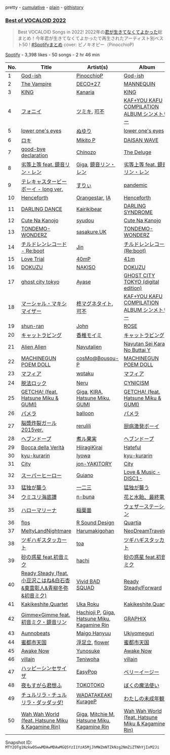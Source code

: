 pretty - [cumulative](/playlists/cumulative/37i9dQZF1DWU8PyyhnKCan.md) - [plain](/playlists/plain/37i9dQZF1DWU8PyyhnKCan) - [githistory](https://github.githistory.xyz/mackorone/spotify-playlist-archive/blob/main/playlists/plain/37i9dQZF1DWU8PyyhnKCan)

### [Best of VOCALOID 2022](https://open.spotify.com/playlist/37i9dQZF1DWU8PyyhnKCan)

> Best VOCALOID Songs in 2022! 2022年の<a href="https://open.spotify.com/playlist/37i9dQZF1DX4OQqDGyEiDU?si=eeff84f267c74f49">君が生きてなくてよかった</a>総まとめ！今年君が生きてなくてよかったで再生されたアーティスト別ベスト50 ! <a href="https://twitter.com/hashtag/Spotify%E3%81%BE%E3%81%A8%E3%82%81?src=hashtag\_click">\#Spotifyまとめ</a> cover: ピノキオピー（PinocchioP\)

[Spotify](https://open.spotify.com/user/spotify) - 3,398 likes - 50 songs - 2 hr 46 min

| No. | Title | Artist(s) | Album | Length |
|---|---|---|---|---|
| 1 | [God\-ish](https://open.spotify.com/track/206UWNKXURTnN4zf9vmXUV) | [PinocchioP](https://open.spotify.com/artist/3b7jPCedJ2VH4l4rcOTvNC) | [God\-ish](https://open.spotify.com/album/5MEXGTej0dxa5MbXZCJJyk) | 3:23 |
| 2 | [The Vampire](https://open.spotify.com/track/2d49lHO5ybKcYAcuJh2hT2) | [DECO\*27](https://open.spotify.com/artist/7kZTWx6cRLc0TSRPq1XBMP) | [MANNEQUIN](https://open.spotify.com/album/3qFF8RZSnHGf6q6jOcCXy5) | 2:58 |
| 3 | [KING](https://open.spotify.com/track/5vCNAauCaecW0tT2mZDLG9) | [Kanaria](https://open.spotify.com/artist/1k5LyiTCRzPjORzcgHqJxF) | [KING](https://open.spotify.com/album/5caSwBLTwvq0mk7cQwtf2O) | 2:15 |
| 4 | [フォニイ](https://open.spotify.com/track/5pBIavXhjzTi0u7pkOK71N) | [ツミキ](https://open.spotify.com/artist/7ctyyNnO9O2dDD8bHjkCAh), [可不](https://open.spotify.com/artist/3VxmIoSoAMfL0xAAQ7jHqE) | [KAF+YOU KAFU COMPILATION ALBUM シンメトリー](https://open.spotify.com/album/7lskLrUOlkfbFpQBzQDPkv) | 3:09 |
| 5 | [lower one's eyes](https://open.spotify.com/track/3P8sZzCeWXnBieW9XxE02Y) | [ぬゆり](https://open.spotify.com/artist/3ZIOAB6YRggYj0LIG6JLXx) | [lower one's eyes](https://open.spotify.com/album/0NEXeWlwwR6b4zfHF4bvgk) | 3:50 |
| 6 | [ロキ](https://open.spotify.com/track/5WCK18MbTKuOcmLsOXMaHd) | [Mikito P](https://open.spotify.com/artist/0iu8aSfeRUY5aUTLpEDo52) | [DAISAN WAVE](https://open.spotify.com/album/1s65jj1INBw5EMo5pimB6i) | 3:50 |
| 7 | [good\-bye declaration](https://open.spotify.com/track/6SYj9vjjVTwKn08iKZR11m) | [Chinozo](https://open.spotify.com/artist/205dGSmCjnFA0Mjptshdsx) | [The Deluge](https://open.spotify.com/album/0XVzhmnx7nQ1TYxUGKBmXx) | 2:52 |
| 8 | [劣等上等 feat\. 鏡音リン・レン](https://open.spotify.com/track/367IrkRR4wk5WtSL41rONn) | [Giga](https://open.spotify.com/artist/73agKiU7x2AtIEH2IAK2iS), [鏡音リン・レン](https://open.spotify.com/artist/46cTNwyKdzoPIoEgLa8XS1) | [劣等上等 feat\. 鏡音リン・レン](https://open.spotify.com/album/5zeEMdy7T7nNZ5iu866WP0) | 3:55 |
| 9 | [テレキャスタービーボーイ \- long ver.](https://open.spotify.com/track/34PWkiTDmG9lAJ3leUGOri) | [すりぃ](https://open.spotify.com/artist/29XdcKZcwr9ikcmxud5UEa) | [pandemic](https://open.spotify.com/album/6KTTXEM3HpdEv4iAmyKPZJ) | 2:44 |
| 10 | [Henceforth](https://open.spotify.com/track/57ogQzcfCwQW1YoBdfz4Wa) | [Orangestar](https://open.spotify.com/artist/420aixNZr4paRQmuRXz3DS), [IA](https://open.spotify.com/artist/1oz1HYOyJhjshPi5Nvs3MX) | [Henceforth](https://open.spotify.com/album/2RqPD5PUvE0buIQ74wpmFV) | 3:55 |
| 11 | [DARLING DANCE](https://open.spotify.com/track/32cvZTXsJi4EzkvVDMH4Ij) | [Kairikibear](https://open.spotify.com/artist/6PpaQ5s7sGyfCCL6l3yptE) | [DARLING SYNDROME](https://open.spotify.com/album/3fUCHpaeNuP6psWjFsDgZ9) | 3:26 |
| 12 | [Cute Na Kanojo](https://open.spotify.com/track/2WyuVRaERAVY8FPVFHajTx) | [syudou](https://open.spotify.com/artist/43XkWaoCS0wKjuMJrWFgoa) | [Cute Na Kanojo](https://open.spotify.com/album/10OJ2beV59aMEJFvFhxSsW) | 2:11 |
| 13 | [TONDEMO\-WONDERZ](https://open.spotify.com/track/4hrhv3LGlhO0qK21zWeHgW) | [sasakure.UK](https://open.spotify.com/artist/6nqR1MdjPNXu5KSdeqJBI1) | [TONDEMO\-WONDERZ](https://open.spotify.com/album/0E3hZEBiEMetjMHCo93BKk) | 3:15 |
| 14 | [チルドレンレコード \- Re:boot](https://open.spotify.com/track/7EgAQ88TKT5HHsYpRThUQc) | [Jin](https://open.spotify.com/artist/7to1UlTpu40h7CpjRPkGqA) | [チルドレンレコード \(Re:boot\)](https://open.spotify.com/album/0Kp2uX7B1gdSYcBiL8brMx) | 3:07 |
| 15 | [Love Trial](https://open.spotify.com/track/7oa18QwhLsV3JfITGDxslD) | [40mP](https://open.spotify.com/artist/69jNq4RZ3PvQJvMeqtdz7O) | [41m](https://open.spotify.com/album/48CT8I4ImScM4TySzxyBUP) | 3:39 |
| 16 | [DOKUZU](https://open.spotify.com/track/7G19YO3m77NNF8wlDkRmi0) | [NAKISO](https://open.spotify.com/artist/7e0etbPYy2kovCgnbT1g2Y) | [DOKUZU](https://open.spotify.com/album/4BBVbKO8I1m5rXIMd0QUb7) | 2:00 |
| 17 | [ghost city tokyo](https://open.spotify.com/track/76jMFP9GCmM4rPwBUl5NY9) | [Ayase](https://open.spotify.com/artist/1S8OQ9SqlLdD9l4paaZMuZ) | [GHOST CITY TOKYO \(digital edition\)](https://open.spotify.com/album/6JQqdNKvZeJva1YZRj6z4z) | 3:24 |
| 18 | [マーシャル・マキシマイザー](https://open.spotify.com/track/00ydUpbxn87fyKSK5A6Du8) | [柊マグネタイト](https://open.spotify.com/artist/4kmKTxjchPXGEcnpiW8iTx), [可不](https://open.spotify.com/artist/3VxmIoSoAMfL0xAAQ7jHqE) | [KAF+YOU KAFU COMPILATION ALBUM シンメトリー](https://open.spotify.com/album/7lskLrUOlkfbFpQBzQDPkv) | 2:43 |
| 19 | [shun\-ran](https://open.spotify.com/track/3fwHnVrs8X3I7jaxoBeifn) | [John](https://open.spotify.com/artist/2FkyWQImfwhuhSrsG8ZZ4k) | [ROSE](https://open.spotify.com/album/3sWobIbTGugakWItFl0lex) | 2:41 |
| 20 | [キャットラビング](https://open.spotify.com/track/1YIr7kCHsECRkVclYvFRUY) | [香椎モイミ](https://open.spotify.com/artist/09bfsJNaKxdLPpxiX1kfwZ) | [キャットラビング](https://open.spotify.com/album/06G3jp8JrZdGeJqMKIAfiP) | 1:57 |
| 21 | [Alien Alien](https://open.spotify.com/track/3va7Q99A1EJk8eAZ2DV74v) | [Nayutalien](https://open.spotify.com/artist/0U2Emr9cdZNcbqSoKoWb8c) | [Nayutan Sei Kara No Buttai Y](https://open.spotify.com/album/1TYuswsDlzdBI88xoYgO4P) | 3:01 |
| 22 | [MACHINEGUN POEM DOLL](https://open.spotify.com/track/0xly7rh0DZqVxI8Jmn7sid) | [cosMo@Bousou\-P](https://open.spotify.com/artist/62gTYZkiWxbP1fwqrGXjQ6) | [MACHINEGUN POEM DOLL](https://open.spotify.com/album/5PH0dNztK2UMLj8lLwmLqH) | 2:20 |
| 23 | [マフィア](https://open.spotify.com/track/1oFiR7h7tjI1hXIEDGsN8m) | [wotaku](https://open.spotify.com/artist/0685luDRQZRkN4JnhnRSKX) | [マフィア](https://open.spotify.com/album/7cDUnK6abvuyt1IMi7fMau) | 3:05 |
| 24 | [脱法ロック](https://open.spotify.com/track/3RannlvnBgRRNY2gg940x7) | [Neru](https://open.spotify.com/artist/0rhcL1Mw7J9YJRDpD6mhXr) | [CYNICISM](https://open.spotify.com/album/4RdqGPBih6Q5RfPED5sjiu) | 3:08 |
| 25 | [GETCHA! \(feat\. Hatsune Miku & GUMI\)](https://open.spotify.com/track/3mXLyNsVeLelMakgpGUp1f) | [Giga](https://open.spotify.com/artist/73agKiU7x2AtIEH2IAK2iS), [KIRA](https://open.spotify.com/artist/11T32AM3Tp0oYZ3PEWHGLZ), [Hatsune Miku](https://open.spotify.com/artist/6pNgnvzBa6Bthsv8SrZJYl), [GUMI](https://open.spotify.com/artist/2XEx6N3gknSmtshM0PVuxu) | [GETCHA! \(feat\. Hatsune Miku & GUMI\)](https://open.spotify.com/album/1Ep3Nzqeetqfd96ZsXN268) | 3:50 |
| 26 | [パメラ](https://open.spotify.com/track/0kdCJN0s1FB37IJoHWaZEk) | [balloon](https://open.spotify.com/artist/49sPDY14qlYMAdi6WDsvva) | [パメラ](https://open.spotify.com/album/5ZJTnfc4A7HFzZx0DEKanl) | 3:16 |
| 27 | [脳漿炸裂ガール 2015ver.](https://open.spotify.com/track/0ASw64KfzSUtChQDfzC906) | [rerulili](https://open.spotify.com/artist/0pe4oh93288gTffEVZWZ1H) | [厨病激発ボーイ](https://open.spotify.com/album/11wsf9YJHLcnpAxUtldSZs) | 3:12 |
| 28 | [ヘブンドープ](https://open.spotify.com/track/6IoP5FmMvNbEprdp4FBo4b) | [煮ル果実](https://open.spotify.com/artist/3wG9JLlVmrbpfKcBuQ2xlh) | [ヘブンドープ](https://open.spotify.com/album/0OrqRPEub1Jj4PgLDJbtgR) | 4:11 |
| 29 | [Bocca della Verità](https://open.spotify.com/track/7k7gLfNpXx0ZdaJtLOixnk) | [HiiragiKirai](https://open.spotify.com/artist/2GRRmz1dTswdlbdmpsveqK) | [Hateful](https://open.spotify.com/album/5KQEDITT9hD7p6gxbBAfz5) | 3:21 |
| 30 | [kyu\-kurarin](https://open.spotify.com/track/72wehM3q2RVZb4XLmAkyTr) | [Iyowa](https://open.spotify.com/artist/0gox2jF74UUFl8bDQYyTFr) | [kyu\-kurarin](https://open.spotify.com/album/4f5TDdboXv76t95A48thSs) | 3:37 |
| 31 | [City](https://open.spotify.com/track/26aXmMU69wVGqjfVAeAO2P) | [jon\-YAKITORY](https://open.spotify.com/artist/0XDvcwWavm2VcdiXwDKgvB) | [City](https://open.spotify.com/album/2AXLE5uha6JuuyUB8yHwc7) | 3:39 |
| 32 | [スーパーヒーロー](https://open.spotify.com/track/6Cm3wJQPQJZ0q8V4phHT2t) | [Guiano](https://open.spotify.com/artist/1gIxoB0mBUoPr7rPyy31xf) | [Love & Music \-DISC1\-](https://open.spotify.com/album/1UoiramCzsnj0WItu5s60n) | 2:46 |
| 33 | [猛独が襲う](https://open.spotify.com/track/1GscTZDRIVR7st9ntNH668) | [一二三](https://open.spotify.com/artist/5vItHKjQjXHkIpgt4MEchO) | [猛独が襲う](https://open.spotify.com/album/6CFOcvUYRnXqjogbRX9A1a) | 4:12 |
| 34 | [ウミユリ海底譚](https://open.spotify.com/track/7d66NXUtZmUpHKYMgk9Q77) | [n\-buna](https://open.spotify.com/artist/5DvySD4yjxyj8NvBWNfImP) | [花と水飴、最終電車](https://open.spotify.com/album/5fgdRwwC6kohkB1WMT8QMR) | 3:56 |
| 35 | [ハローマリーナ](https://open.spotify.com/track/5REu4FEznMisJRiuBmplyh) | [稲葉曇](https://open.spotify.com/artist/25b7eSZD64Sm8ReHZ1WDc7) | [ウェザーステーション](https://open.spotify.com/album/6jg2tl87TSzWMU6SXYUwsd) | 3:22 |
| 36 | [flos](https://open.spotify.com/track/0qEvefkCUltXldv8EPOSDV) | [R Sound Design](https://open.spotify.com/artist/2KJvs9nIWfFTZ1lk7bBFlW) | [Quartia](https://open.spotify.com/album/4mNIRxw9vfv2XA1zrW0h5i) | 4:34 |
| 37 | [MeltyLandNightmare](https://open.spotify.com/track/0PKSmRo2gUn3owCSy9LaGa) | [Harumakigohan](https://open.spotify.com/artist/7y7byJwxSQxTOxuoAA9tcp) | [NeoDreamTraveler](https://open.spotify.com/album/36VBZ7w53MCsXPfh3fyQdz) | 4:26 |
| 38 | [ツギハギスタッカート](https://open.spotify.com/track/0V7RxFamMkLN6tXR7S2t1W) | [toa](https://open.spotify.com/artist/0GpuT5uCfbeG4IwyPLvJ7b) | [ツギハギスタッカート](https://open.spotify.com/album/334dtoC0dImpN25UZ62DMD) | 4:10 |
| 39 | [砂の惑星 feat.初音ミク](https://open.spotify.com/track/2RBQ84niVRC6bBdhe7lc9F) | [hachi](https://open.spotify.com/artist/6ptdMFoqgQZRoccAYK9Opd) | [砂の惑星 feat.初音ミク](https://open.spotify.com/album/5fYiHj6u8MZWm2IPgvI0vh) | 3:58 |
| 40 | [Ready Steady \(feat\. 小豆沢こはね&白石杏&東雲彰人&青柳冬弥&初音ミク\)](https://open.spotify.com/track/3gkNuMdF4BgdEQRr0UuOfl) | [Vivid BAD SQUAD](https://open.spotify.com/artist/6mEgpqXA4yzhhncW4cBHlh) | [Ready Steady/Forward](https://open.spotify.com/album/38WKL8r6mZSsqQC6PUXG2e) | 3:30 |
| 41 | [Kakikeshite,Quartet](https://open.spotify.com/track/1OWgMtoukPCHTBLXbbGwPC) | [Uka Roku](https://open.spotify.com/artist/7hBob8G136429eesHGCbcH) | [Kakikeshite,Quartet](https://open.spotify.com/album/0CWV5tZ9mz6obaqbIySMHs) | 3:58 |
| 42 | [Gimme×Gimme feat\. 初音ミク・鏡音リン](https://open.spotify.com/track/5XJh3VbvvnGYrkubcQwzys) | [Hachioji P](https://open.spotify.com/artist/4TtpMS8RsX8vW64WOivJrb), [Giga](https://open.spotify.com/artist/73agKiU7x2AtIEH2IAK2iS), [Hatsune Miku](https://open.spotify.com/artist/6pNgnvzBa6Bthsv8SrZJYl), [Kagamine Rin](https://open.spotify.com/artist/7wZ6E8iVwjGYRGwSfkIAjP) | [GRAPHIX](https://open.spotify.com/album/6TIBa4yqhBXdrcbui3TGzt) | 3:40 |
| 43 | [Aunnobeats](https://open.spotify.com/track/4JPcF81HVIbndg6KNFQNg6) | [Maigo Hanyuu](https://open.spotify.com/artist/1IYW6az2BfL10WNlNlRcRc) | [Ukiyomeguri](https://open.spotify.com/album/4JVCGjIksgYgMhXKHz5fbC) | 3:26 |
| 44 | [蜜都市天国](https://open.spotify.com/track/2RsLt6Hi2ONREeQPJY8OoO) | [浮足立](https://open.spotify.com/artist/3khRVJyfuSQWVudz1bzD3g), [flower](https://open.spotify.com/artist/462dBSebAL2oxtCpwgMOBY) | [蜜都市天国](https://open.spotify.com/album/6XMQqI5229wMza8lqKCW29) | 1:20 |
| 45 | [Awake Now](https://open.spotify.com/track/14NNOtVmIhGHLcwaluyoHn) | [Yunosuke](https://open.spotify.com/artist/2JVKMrMR8PZohnjTIhY3Ks) | [Awake Now](https://open.spotify.com/album/0pivFXtrPhKw6TZvksvBVO) | 3:16 |
| 46 | [villain](https://open.spotify.com/track/5KE5i73iG4A7h8OyqyIaZK) | [Teniwoha](https://open.spotify.com/artist/6agSBzJ9kJnlglVc271CLD) | [villain](https://open.spotify.com/album/2pqS8lGfitHmyRukdGRkZ7) | 3:20 |
| 47 | [ハッピーシンセサイザ](https://open.spotify.com/track/5rphHpZnxY9EGg8CdWSXPp) | [EasyPop](https://open.spotify.com/artist/36VXnOjLVJQUy8xH9dk6Po) | [ベリーイージー](https://open.spotify.com/album/0Ay6UUtPjGT18r9RSzHY0d) | 3:56 |
| 48 | [夜もすがら君想ふ](https://open.spotify.com/track/3mH5bQJk2zCuV2aH0V6TPC) | [TOKOTOKO](https://open.spotify.com/artist/4D6R9IkfxEFHtLrm7D2LUH) | [ぼくの魔法使い](https://open.spotify.com/album/0oEVuplSruIOKKiHRtSqj0) | 4:00 |
| 49 | [チュルリラ・チュルリラ・ダッダッダ!](https://open.spotify.com/track/0M1JGQcBPw0Wx4HJTYSnAz) | [WADATAKEAKI KurageP](https://open.spotify.com/artist/3N1Bm1zHjxERruWhTsoQXO) | [わたしの未成年観測](https://open.spotify.com/album/49gFmYr9KCdaxCXr2d8HxF) | 3:16 |
| 50 | [Wah Wah World \(feat\. Hatsune Miku & Kagamine Rin\)](https://open.spotify.com/track/060o2JWYP7I22bHf7ZpWfV) | [Giga](https://open.spotify.com/artist/73agKiU7x2AtIEH2IAK2iS), [Mitchie M](https://open.spotify.com/artist/2MRx5cgvkudCT0FHafXcPx), [Hatsune Miku](https://open.spotify.com/artist/6pNgnvzBa6Bthsv8SrZJYl), [Kagamine Rin](https://open.spotify.com/artist/7wZ6E8iVwjGYRGwSfkIAjP) | [Wah Wah World \(feat\. Hatsune Miku & Kagamine Rin\)](https://open.spotify.com/album/2kCOKJUHG8bLievJdoXaJy) | 3:28 |

Snapshot ID: `MTY2OTg1NzkwOSwwMDAwMDAwMGQ5YzI1YzA5MjJhMWZmNTZkNzg2NmZiZTNhYjIxM2Ji`
